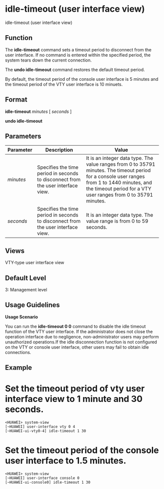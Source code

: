 idle-timeout (user interface view)
==================================

idle-timeout (user interface view)

Function
--------



The **idle-timeout** command sets a timeout period to disconnect from the user interface. If no command is entered within the specified period, the system tears down the current connection.

The **undo idle-timeout** command restores the default timeout period.



By default, the timeout period of the console user interface is 5 minutes and the timeout period of the VTY user interface is 10 minuets.


Format
------

**idle-timeout** *minutes* [ *seconds* ]

**undo idle-timeout**


Parameters
----------

| Parameter | Description | Value |
| --- | --- | --- |
| *minutes* | Specifies the time period in seconds to disconnect from the user interface view. | It is an integer data type. The value ranges from 0 to 35791 minutes. The timeout period for a console user ranges from 1 to 1440 minutes, and the timeout period for a VTY user ranges from 0 to 35791 minutes. |
| *seconds* | Specifies the time period in seconds to disconnect from the user interface view. | It is an integer data type. The value range is from 0 to 59 seconds. |



Views
-----

VTY-type user interface view


Default Level
-------------

3: Management level


Usage Guidelines
----------------

**Usage Scenario**

You can run the **idle-timeout 0 0** command to disable the idle timeout function of the VTY user interface. If the administrator does not close the operation interface due to negligence, non-administrator users may perform unauthorized operations.If the idle disconnection function is not configured on the VTY or console user interface, other users may fail to obtain idle connections.


Example
-------

# Set the timeout period of vty user interface view to 1 minute and 30 seconds.
```
<HUAWEI> system-view
[~HUAWEI] user-interface vty 0 4
[~HUAWEI-ui-vty0-4] idle-timeout 1 30

```

# Set the timeout period of the console user interface to 1.5 minutes.
```
<HUAWEI> system-view
[~HUAWEI] user-interface console 0
[~HUAWEI-ui-console0] idle-timeout 1 30

```